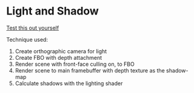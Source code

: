 # Light and Shadow

[Test this out yourself](https://jumballaya.github.io/WebGL-shadows/)

Technique used:

1. Create orthographic camera for light
2. Create FBO with depth attachment
3. Render scene with front-face culling on, to FBO
4. Render scene to main framebuffer with depth texture as the shadow-map
5. Calculate shadows with the lighting shader
